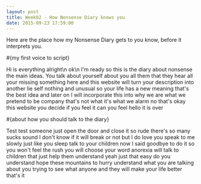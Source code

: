 ```yaml
---
layout: post
title: Week02 - How Nonsense Diary knows you
date: 2015-09-23 17:59:00
---
```


Here are the place how my Nonsense Diary gets to you know, before it interprets you.



#{my first voice to script}
<div class="poem">
	Hi is everything alright\n
	ok\n
	I'm ready
	so this is the diary about nonsense the main ideas.
	You talk about yourself
	about you all them that they hear all your missing something here and this website will turn your
	description into another lie self nothing and unusual
	so your life has a new meaning
	that's the best idea
	and
	later on I will incorporate this into
	why we are what we pretend to be company
	that's not what it's what we alarm
	no that's okay
	this website
	you decide if you feel it can you feel
	hello
	it is over
</div>



#{about how you should talk to the diary}
<div class="poem">
	Test test
	someone just open the door and close it
	so rude
	there's so many sucks
	sound
	I don't know if it will break or not
	but I do love you speak to me slowly just like you sleep talk to your children now I said goodbye to do it so
	you won't feel the rush you will choose your word
	anorexia will talk to children
	that just help them understand
	yeah
	just that easy
	do you understand
	hope these mountains to hurry understand what you are talking about you trying to see what anyone
	and they will make your life better
	that's it
</div>

